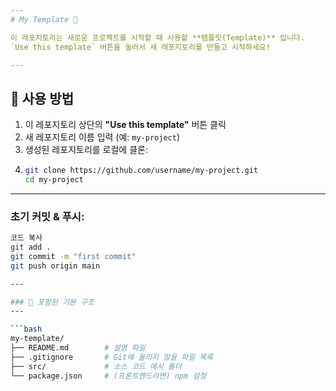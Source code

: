 ```yaml
---
# My Template 🚀

이 레포지토리는 새로운 프로젝트를 시작할 때 사용할 **템플릿(Template)** 입니다.  
`Use this template` 버튼을 눌러서 새 레포지토리를 만들고 시작하세요!

---
```


## 📌 사용 방법

1. 이 레포지토리 상단의 **"Use this template"** 버튼 클릭  
2. 새 레포지토리 이름 입력 (예: `my-project`)  
3. 생성된 레포지토리를 로컬에 클론:
4. ```bash
   git clone https://github.com/username/my-project.git
   cd my-project
   
---

### 초기 커밋 & 푸시:

```bash
코드 복사
git add .
git commit -m "first commit"
git push origin main

---

### 📂 포함된 기본 구조
---

```bash
my-template/
├── README.md        # 설명 파일
├── .gitignore       # Git에 올리지 않을 파일 목록
├── src/             # 소스 코드 예시 폴더
└── package.json     # (프론트엔드라면) npm 설정

